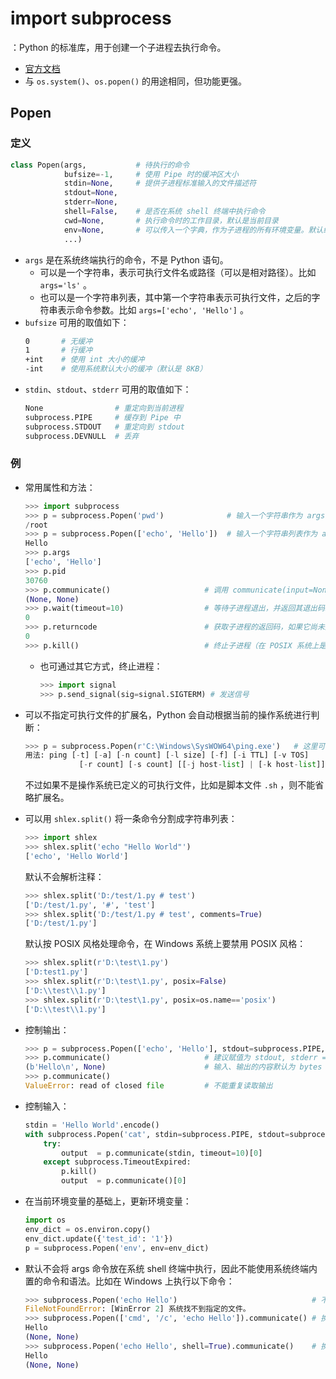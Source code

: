 # import subprocess

：Python 的标准库，用于创建一个子进程去执行命令。
- [官方文档](https://docs.python.org/3/library/subprocess.html)
- 与 `os.system()`、`os.popen()` 的用途相同，但功能更强。

## Popen

### 定义

```py
class Popen(args,           # 待执行的命令
            bufsize=-1,     # 使用 Pipe 时的缓冲区大小
            stdin=None,     # 提供子进程标准输入的文件描述符
            stdout=None,
            stderr=None,
            shell=False,    # 是否在系统 shell 终端中执行命令
            cwd=None,       # 执行命令时的工作目录，默认是当前目录
            env=None,       # 可以传入一个字典，作为子进程的所有环境变量。默认继承当前进程的所有环境变量
            ...)
```
- `args` 是在系统终端执行的命令，不是 Python 语句。
  - 可以是一个字符串，表示可执行文件名或路径（可以是相对路径）。比如 `args='ls'` 。
  - 也可以是一个字符串列表，其中第一个字符串表示可执行文件，之后的字符串表示命令参数。比如 `args=['echo', 'Hello']` 。
- `bufsize` 可用的取值如下：
  ```sh
  0       # 无缓冲
  1       # 行缓冲
  +int    # 使用 int 大小的缓冲
  -int    # 使用系统默认大小的缓冲（默认是 8KB）
  ```
- `stdin`、`stdout`、`stderr` 可用的取值如下：
  ```sh
  None                # 重定向到当前进程
  subprocess.PIPE     # 缓存到 Pipe 中
  subprocess.STDOUT   # 重定向到 stdout
  subprocess.DEVNULL  # 丢弃
  ```

### 例

- 常用属性和方法：
  ```py
  >>> import subprocess
  >>> p = subprocess.Popen('pwd')              # 输入一个字符串作为 args
  /root
  >>> p = subprocess.Popen(['echo', 'Hello'])  # 输入一个字符串列表作为 args
  Hello
  >>> p.args
  ['echo', 'Hello']
  >>> p.pid
  30760
  >>> p.communicate()                     # 调用 communicate(input=None, timeout=None) 会返回子进程的 (stdout, stderr)
  (None, None)
  >>> p.wait(timeout=10)                  # 等待子进程退出，并返回其退出码。默认是一直等待，可以指定等待的超时时间。重复调用该方法会立即返回退出码
  0
  >>> p.returncode                        # 获取子进程的返回码，如果它尚未退出则返回 None
  0
  >>> p.kill()                            # 终止子进程（在 POSIX 系统上是发送 SIGKILL 信号）
  ```
  - 也可通过其它方式，终止进程：
    ```py
    >>> import signal
    >>> p.send_signal(sig=signal.SIGTERM) # 发送信号
    ```

- 可以不指定可执行文件的扩展名，Python 会自动根据当前的操作系统进行判断：
  ```py
  >>> p = subprocess.Popen(r'C:\Windows\SysWOW64\ping.exe')   # 这里可以省略后缀 .exe
  用法: ping [-t] [-a] [-n count] [-l size] [-f] [-i TTL] [-v TOS]
              [-r count] [-s count] [[-j host-list] | [-k host-list]]
  ```
  不过如果不是操作系统已定义的可执行文件，比如是脚本文件 `.sh` ，则不能省略扩展名。

- 可以用 `shlex.split()` 将一条命令分割成字符串列表：
  ```py
  >>> import shlex
  >>> shlex.split('echo "Hello World"')
  ['echo', 'Hello World']
  ```
  默认不会解析注释：
  ```py
  >>> shlex.split('D:/test/1.py # test')
  ['D:/test/1.py', '#', 'test']
  >>> shlex.split('D:/test/1.py # test', comments=True)
  ['D:/test/1.py']
  ```
  默认按 POSIX 风格处理命令，在 Windows 系统上要禁用 POSIX 风格：
  ```py
  >>> shlex.split(r'D:\test\1.py')
  ['D:test1.py']
  >>> shlex.split(r'D:\test\1.py', posix=False)
  ['D:\\test\\1.py']
  >>> shlex.split(r'D:\test\1.py', posix=os.name=='posix')
  ['D:\\test\\1.py']
  ```

- 控制输出：
  ```py
  >>> p = subprocess.Popen(['echo', 'Hello'], stdout=subprocess.PIPE, stderr=subprocess.STDOUT)
  >>> p.communicate()                     # 建议赋值为 stdout, stderr = p.communicate()
  (b'Hello\n', None)                      # 输入、输出的内容默认为 bytes 类型
  >>> p.communicate()
  ValueError: read of closed file         # 不能重复读取输出
  ```

- 控制输入：
  ```py
  stdin = 'Hello World'.encode()
  with subprocess.Popen('cat', stdin=subprocess.PIPE, stdout=subprocess.PIPE, stderr=subprocess.STDOUT) as p:
      try:
          output  = p.communicate(stdin, timeout=10)[0]
      except subprocess.TimeoutExpired:
          p.kill()
          output  = p.communicate()[0]
  ```

- 在当前环境变量的基础上，更新环境变量：
  ```py
  import os
  env_dict = os.environ.copy()
  env_dict.update({'test_id': '1'})
  p = subprocess.Popen('env', env=env_dict)
  ```

- 默认不会将 args 命令放在系统 shell 终端中执行，因此不能使用系统终端内置的命令和语法。比如在 Windows 上执行以下命令：
  ```py
  >>> subprocess.Popen('echo Hello')                              # 不是在系统终端中执行，因此找不到 echo 命令
  FileNotFoundError: [WinError 2] 系统找不到指定的文件。
  >>> subprocess.Popen(['cmd', '/c', 'echo Hello']).communicate() # 换成用系统终端执行
  Hello
  (None, None)
  >>> subprocess.Popen('echo Hello', shell=True).communicate()    # 换成用系统终端执行
  Hello
  (None, None)
  ```
